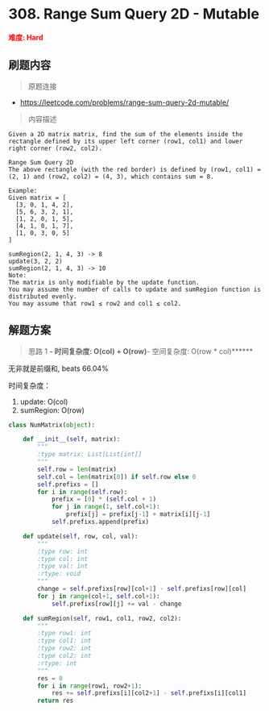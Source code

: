 # 308. Range Sum Query 2D - Mutable

**<font color=red>难度: Hard</font>**

## 刷题内容

> 原题连接

* https://leetcode.com/problems/range-sum-query-2d-mutable/

> 内容描述

```
Given a 2D matrix matrix, find the sum of the elements inside the rectangle defined by its upper left corner (row1, col1) and lower right corner (row2, col2).

Range Sum Query 2D
The above rectangle (with the red border) is defined by (row1, col1) = (2, 1) and (row2, col2) = (4, 3), which contains sum = 8.

Example:
Given matrix = [
  [3, 0, 1, 4, 2],
  [5, 6, 3, 2, 1],
  [1, 2, 0, 1, 5],
  [4, 1, 0, 1, 7],
  [1, 0, 3, 0, 5]
]

sumRegion(2, 1, 4, 3) -> 8
update(3, 2, 2)
sumRegion(2, 1, 4, 3) -> 10
Note:
The matrix is only modifiable by the update function.
You may assume the number of calls to update and sumRegion function is distributed evenly.
You may assume that row1 ≤ row2 and col1 ≤ col2.
```

## 解题方案

> 思路 1
******- 时间复杂度: O(col) + O(row)******- 空间复杂度: O(row * col)******



无非就是前缀和, beats 66.04%

时间复杂度：
1. update: O(col)
2. sumRegion: O(row)


```python
class NumMatrix(object):

    def __init__(self, matrix):
        """
        :type matrix: List[List[int]]
        """
        self.row = len(matrix)
        self.col = len(matrix[0]) if self.row else 0
        self.prefixs = []
        for i in range(self.row):
            prefix = [0] * (self.col + 1)
            for j in range(1, self.col+1):
                prefix[j] = prefix[j-1] + matrix[i][j-1]
            self.prefixs.append(prefix)

    def update(self, row, col, val):
        """
        :type row: int
        :type col: int
        :type val: int
        :rtype: void
        """
        change = self.prefixs[row][col+1] - self.prefixs[row][col]
        for j in range(col+1, self.col+1):
            self.prefixs[row][j] += val - change

    def sumRegion(self, row1, col1, row2, col2):
        """
        :type row1: int
        :type col1: int
        :type row2: int
        :type col2: int
        :rtype: int
        """
        res = 0
        for i in range(row1, row2+1):
            res += self.prefixs[i][col2+1] - self.prefixs[i][col1]
        return res
```































